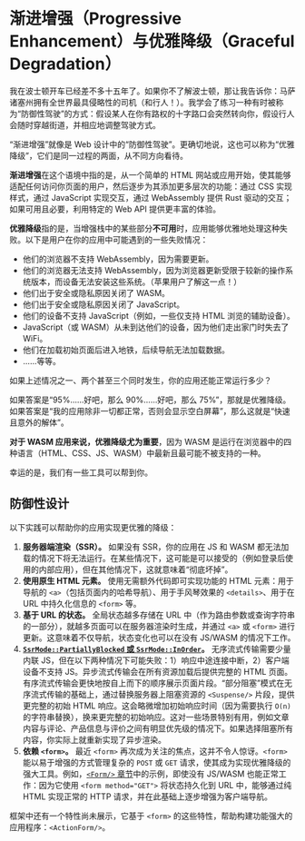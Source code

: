 # 渐进增强（Progressive Enhancement）与优雅降级（Graceful Degradation）

我在波士顿开车已经差不多十五年了。如果你不了解波士顿，那让我告诉你：马萨诸塞州拥有全世界最具侵略性的司机（和行人！）。我学会了练习一种有时被称为“防御性驾驶”的方式：假设某人在你有路权的十字路口会突然转向你，假设行人会随时穿越街道，并相应地调整驾驶方式。

“渐进增强”就像是 Web 设计中的“防御性驾驶”。更确切地说，这也可以称为“优雅降级”，它们是同一过程的两面，从不同方向看待。

**渐进增强**在这个语境中指的是，从一个简单的 HTML 网站或应用开始，使其能够适配任何访问你页面的用户，然后逐步为其添加更多层次的功能：通过 CSS 实现样式，通过 JavaScript 实现交互，通过 WebAssembly 提供 Rust 驱动的交互；如果可用且必要，利用特定的 Web API 提供更丰富的体验。

**优雅降级**指的是，当增强栈中的某些部分**不可用**时，应用能够优雅地处理这种失败。以下是用户在你的应用中可能遇到的一些失败情况：

- 他们的浏览器不支持 WebAssembly，因为需要更新。
- 他们的浏览器无法支持 WebAssembly，因为浏览器更新受限于较新的操作系统版本，而设备无法安装这些系统。（苹果用户了解这一点！）
- 他们出于安全或隐私原因关闭了 WASM。
- 他们出于安全或隐私原因关闭了 JavaScript。
- 他们的设备不支持 JavaScript（例如，一些仅支持 HTML 浏览的辅助设备）。
- JavaScript（或 WASM）从未到达他们的设备，因为他们走出家门时失去了 WiFi。
- 他们在加载初始页面后进入地铁，后续导航无法加载数据。
- ……等等。

如果上述情况之一、两个甚至三个同时发生，你的应用还能正常运行多少？

如果答案是“95%……好吧，那么 90%……好吧，那么 75%”，那就是优雅降级。如果答案是“我的应用除非一切都正常，否则会显示空白屏幕”，那么这就是“快速且意外的解体”。

**对于 WASM 应用来说，优雅降级尤为重要**，因为 WASM 是运行在浏览器中的四种语言（HTML、CSS、JS、WASM）中最新且最可能不被支持的一种。

幸运的是，我们有一些工具可以帮到你。

## 防御性设计

以下实践可以帮助你的应用实现更优雅的降级：

1. **服务器端渲染（SSR）。** 如果没有 SSR，你的应用在 JS 和 WASM 都无法加载的情况下将无法运行。在某些情况下，这可能是可以接受的（例如登录后使用的内部应用），但在其他情况下，这就意味着“彻底坏掉”。
2. **使用原生 HTML 元素。** 使用无需额外代码即可实现功能的 HTML 元素：用于导航的 `<a>`（包括页面内的哈希导航）、用于手风琴效果的 `<details>`、用于在 URL 中持久化信息的 `<form>` 等。
3. **基于 URL 的状态。** 全局状态越多存储在 URL 中（作为路由参数或查询字符串的一部分），就越多页面可以在服务器渲染时生成，并通过 `<a>` 或 `<form>` 进行更新。这意味着不仅导航，状态变化也可以在没有 JS/WASM 的情况下工作。
4. **[`SsrMode::PartiallyBlocked` 或 `SsrMode::InOrder`](https://docs.rs/leptos_router/latest/leptos_router/enum.SsrMode.html)。** 无序流式传输需要少量内联 JS，但在以下两种情况下可能失败：1）响应中途连接中断，2）客户端设备不支持 JS。异步流式传输会在所有资源加载后提供完整的 HTML 页面。有序流式传输会更快地按自上而下的顺序展示页面片段。“部分阻塞”模式在无序流式传输的基础上，通过替换服务器上阻塞资源的 `<Suspense/>` 片段，提供更完整的初始 HTML 响应。这会略微增加初始响应时间（因为需要执行 `O(n)` 的字符串替换），换来更完整的初始响应。这对一些场景特别有用，例如文章内容与评论、产品信息与评价之间有明显优先级的情况下。如果选择阻塞所有内容，你实际上就重新实现了异步渲染。
5. **依赖 `<form>`。** 最近 `<form>` 再次成为关注的焦点，这并不令人惊讶。`<form>` 能以易于增强的方式管理复杂的 `POST` 或 `GET` 请求，使其成为实现优雅降级的强大工具。例如，[`<Form/>` 章节](../router/20_form.md)中的示例，即使没有 JS/WASM 也能正常工作：因为它使用 `<form method="GET">` 将状态持久化到 URL 中，能够通过纯 HTML 实现正常的 HTTP 请求，并在此基础上逐步增强为客户端导航。

框架中还有一个特性尚未展示，它基于 `<form>` 的这些特性，帮助构建功能强大的应用程序：`<ActionForm/>`。

